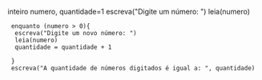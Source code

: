 



inteiro numero, quantidade=1
     escreva("Digite um número: ")
     leia(numero)

     enquanto (numero > 0){
      escreva("Digite um novo número: ")
      leia(numero)
      quantidade = quantidade + 1

     }
     escreva("A quantidade de números digitados é igual a: ", quantidade)

